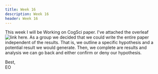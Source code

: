 ```yaml
---
title: Week 16
description: Week 16
header: Week 16
---
```


This week I will be Working on CogSci paper. I've attached the overleaf ![link](https://www.overleaf.com/12902967bjkgvwnqdkfs#/49333807/) here.
As a group we decided that we could write the entire paper independent of the results. That is, we outline a specific hypothesis and a potential result we would generate. Then, we complete are results and analysis we can go back and either confirm or deny our hypothesis. 

Best, <br />
EO
